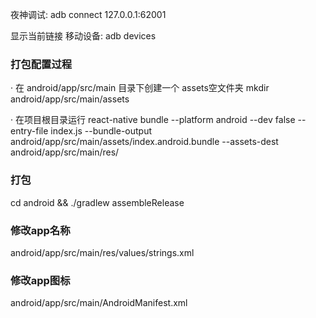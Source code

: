 夜神调试:
adb connect 127.0.0.1:62001

显示当前链接 移动设备:
adb devices


### 打包配置过程
· 在 android/app/src/main 目录下创建一个 assets空文件夹
mkdir android/app/src/main/assets

· 在项目根目录运行
react-native bundle --platform android --dev false --entry-file index.js --bundle-output android/app/src/main/assets/index.android.bundle --assets-dest android/app/src/main/res/



### 打包
cd android && ./gradlew assembleRelease

### 修改app名称
android/app/src/main/res/values/strings.xml

### 修改app图标
android/app/src/main/AndroidManifest.xml
